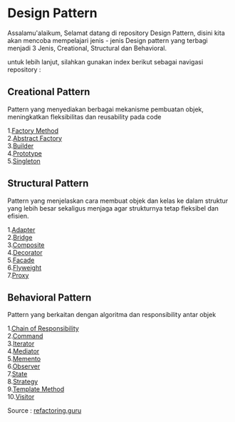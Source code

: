 # Design Pattern

Assalamu'alaikum,
Selamat datang di repository Design Pattern, disini kita akan mencoba mempelajari jenis - jenis Design pattern yang terbagi menjadi 3 Jenis, Creational, Structural dan Behavioral.

untuk lebih lanjut, silahkan gunakan index berikut sebagai navigasi repository :

## Creational Pattern

Pattern yang menyediakan berbagai mekanisme pembuatan objek, meningkatkan fleksibilitas dan reusability pada code

1.[Factory Method](https://www.github.com/)<br />
2.[Abstract Factory](https://www.github.com/)<br />
3.[Builder](https://www.github.com/)<br />
4.[Prototype](https://www.github.com/)<br />
5.[Singleton](https://www.github.com/)<br />

## Structural Pattern

Pattern yang menjelaskan cara membuat objek dan kelas ke dalam struktur yang lebih besar sekaligus menjaga agar strukturnya tetap fleksibel dan efisien.

1.[Adapter](https://www.github.com/)<br />
2.[Bridge](https://www.github.com/)<br />
3.[Composite](https://www.github.com/)<br />
4.[Decorator](https://www.github.com/)<br />
5.[Facade](https://www.github.com/)<br />
6.[Flyweight](https://www.github.com/)<br />
7.[Proxy](https://www.github.com/)<br />

## Behavioral Pattern

Pattern yang berkaitan dengan algoritma dan responsibility antar objek

1.[Chain of Responsibility](https://www.github.com/)<br />
2.[Command](https://www.github.com/)<br />
3.[Iterator](https://www.github.com/)<br />
4.[Mediator](https://www.github.com/)<br />
5.[Memento](https://www.github.com/)<br />
6.[Observer](https://www.github.com/)<br />
7.[State](https://www.github.com/)<br />
8.[Strategy](https://www.github.com/)<br />
9.[Template Method](https://www.github.com/)<br />
10.[Visitor](https://www.github.com/)<br />

Source : [refactoring.guru](https://refactoring.guru/design-patterns/catalog)

